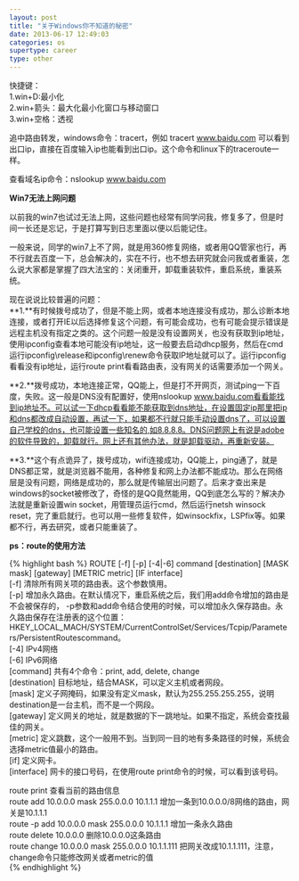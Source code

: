 ```yaml
---
layout: post
title: "关于Windows你不知道的秘密"
date: 2013-06-17 12:49:03
categories: os
supertype: career
type: other
---
```


快捷键：  
1.win+D:最小化  
2.win+箭头：最大化最小化窗口与移动窗口  
3.win+空格：透视   

追中路由转发，windows命令：tracert，例如 tracert www.baidu.com 可以看到出口ip，直接在百度输入ip也能看到出口ip。这个命令和linux下的traceroute一样。

查看域名ip命令：nslookup www.baidu.com

**Win7无法上网问题**

以前我的win7也试过无法上网，这些问题也经常有同学问我，修复多了，但是时间一长还是忘记，于是打算写到日志里面以便以后能记住。

一般来说，同学的win7上不了网，就是用360修复网络，或者用QQ管家也行，再不行就去百度一下，总会解决的，实在不行，也不想去研究就会问我或者重装，怎么说大家都是掌握了四大法宝的：关闭重开，卸载重装软件，重启系统，重装系统。

现在说说比较普遍的问题：  
**1.**有时候拨号成功了，但是不能上网，或者本地连接没有成功，那么诊断本地连接，或者打开IE以后选择修复这个问题，有可能会成功，也有可能会提示错误是远程主机没有指定之类的。这个问题一般是没有设置网关，也没有获取到ip地址，使用ipconfig查看本地可能没有ip地址，这一般要去启动dhcp服务，然后在cmd运行ipconfig\\release和ipconfig\\renew命令获取IP地址就可以了。运行ipconfig看看没有ip地址，运行route print看看路由表，没有网关的话需要添加一个网关。

**2.**拨号成功，本地连接正常，QQ能上，但是打不开网页，测试ping一下百度，失败。这一般是DNS没有配置好，使用nslookup www.baidu.com看看能找到ip地址不。可以试一下dhcp看看能不能获取到dns地址，在设置固定ip那里把ip和dns都改成自动设置，再试一下，如果都不行就只能手动设置dns了，可以设置自己学校的dns，也可能设置一些知名的,如8.8.8.8。DNS问题网上有说是adobe的软件导致的，卸载就行。网上还有其他办法，就是卸载驱动，再重新安装。

**3.**这个有点诡异了，拨号成功，wifi连接成功，QQ能上，ping通了，就是DNS都正常，就是浏览器不能用，各种修复和网上办法都不能成功。那么在网络层是没有问题，网络是成功的，那么就是传输层出问题了。后来才查出来是windows的socket被修改了，奇怪的是QQ竟然能用，QQ到底怎么写的？解决办法就是重新设置win socket，用管理员运行cmd，然后运行netsh winsock reset，完了重启就行。也可以用一些修复软件，如winsockfix，LSPfix等。如果都不行，再去研究，或者只能重装了。


**ps：route的使用方法**

{% highlight bash %}
ROUTE [-f] [-p] [-4|-6] command [destination] [MASK mask] [gateway] [METRIC metric] [IF interface]  
[-f] 清除所有网关项的路由表。这个参数慎用。  
[-p] 增加永久路由。在默认情况下，重启系统之后，我们用add命令增加的路由是不会被保存的，
-p参数和add命令结合使用的时候，可以增加永久保存路由。永久路由保存在注册表的这个位置：
HKEY_LOCAL_MACH/SYSTEM/CurrentControlSet/Services/Tcpip/Parameters/PersistentRoutescommand。  
[-4] IPv4网络  
[-6] IPv6网络  
[command] 共有4个命令：print, add, delete, change  
[destination] 目标地址，结合MASK，可以定义主机或者网段。  
[mask] 定义子网掩码，如果没有定义mask，默认为255.255.255.255，说明destination是一台主机，而不是一个网段。  
[gateway] 定义网关的地址，就是数据的下一跳地址。如果不指定，系统会查找最佳的网关。  
[metric] 定义跳数，这个一般用不到。当到同一目的地有多条路径的时候，系统会选择metric值最小的路由。  
[if] 定义网卡。  
[interface] 网卡的接口号码，在使用route print命令的时候，可以看到该号码。  

route print 查看当前的路由信息  
route add 10.0.0.0 mask 255.0.0.0 10.1.1.1 增加一条到10.0.0.0/8网络的路由，网关是10.1.1.1  
route -p add 10.0.0.0 mask 255.0.0.0 10.1.1.1 增加一条永久路由  
route delete 10.0.0.0 删除10.0.0.0这条路由  
route change 10.0.0.0 mask 255.0.0.0 10.1.1.111 把网关改成10.1.1.111，注意，change命令只能修改网关或者metric的值  
{% endhighlight %}